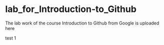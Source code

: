 # lab_for_Introduction-to_Github
The lab work of the course Introduction to Github from Google is uploaded here

test 1
